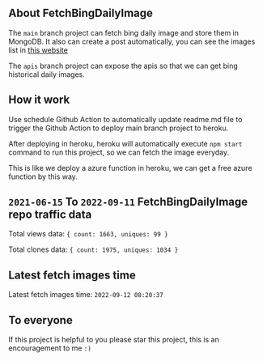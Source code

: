 ## About FetchBingDailyImage

The `main` branch project can fetch bing daily image and store them in MongoDB.
It also can create a post automatically, you can see the images list in [this website](https://oursalbum.netlify.app)

The `apis` branch project can expose the apis so that we can get bing historical daily images.

## How it work

Use schedule Github Action to automatically update readme.md file to trigger the Github Action to deploy main branch project to heroku.

After deploying in heroku, heroku will automatically execute `npm start` command to run this project, so we can fetch the image everyday.

This is like we deploy a azure function in heroku, we can get a free azure function by this way.

## `2021-06-15` To `2022-09-11` FetchBingDailyImage repo traffic data

Total views data: `{ count: 1663, uniques: 99 }`

Total clones data: `{ count: 1975, uniques: 1034 }`

## Latest fetch images time

Latest fetch images time: `2022-09-12 08:20:37`

## To everyone

If this project is helpful to you please star this project, this is an encouragement to me `:)`



